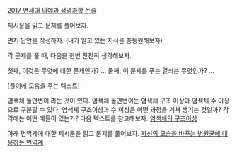 [2017 연세대 의예과 생명과학 논술](2017_연대_의예과_논술_생명과학.pdf)

제시문을 읽고 문제를 풀어보자. 

먼저 답안을 작성하자. 
(내가 알고 있는 지식을 총동원해보자) 

각 문제를 풀 때, 다음을 한번 찬찬히 생각해보자. 

첫째, 이것은 무엇에 대한 문제인가? 
...
둘째, 이 문제를 푸는 열쇠는 무엇인가? 
... 

[풀이에 도움을 주는 텍스트] 

염색체 돌연변이 라는 것이 있다. 염색체 돌연변이는 염색체 구조 이상과 염색체 수 이상으로 구분할 수 있다. 
염색체 구조이상과 수 이상은 어떤 과정을 거쳐 생기는 것일까? 
각각에는 어떤 예들이 있는가? 
다음 텍스트를 참고해보자. 
[염색체의 구조이상](http://study.zum.com/book/13676)

아래 면역계에 대한 제시문을 읽고 문제를 풀어보자. 
[자신의 모습을 바꾸는 병원균에 대응하는 면역계](immune.pdf)


